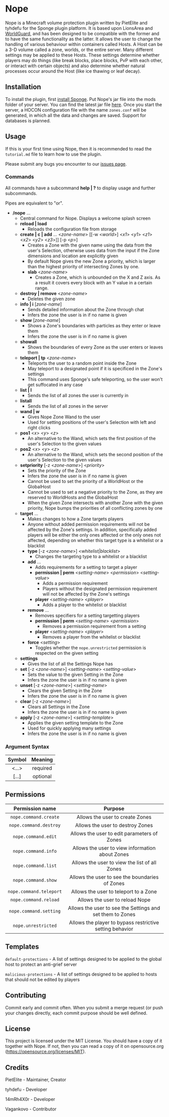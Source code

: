 # Nope

Nope is a Minecraft volume protection plugin written by PietElite and tyhdefu for the Sponge plugin platform. It is
based upon LionsArea and [WorldGuard](https://github.com/EngineHub/WorldGuard), and has been designed to be compatible
with the former and to have the same functionality as the latter. It allows the user to change the handling of various
behaviour within containers called Hosts. A Host can be a 3-D volume called a zone, worlds, or the entire server. Many
different settings may be applied to these Hosts. These settings determine whether players may do things (like break
blocks, place blocks, PvP with each other, or interact with certain objects) and also determine whether natural
processes occur around the Host (like ice thawing or leaf decay).

## Installation

To install the plugin, first [install Sponge](https://docs.spongepowered.org/stable/en/server/index.html). Put Nope's
jar file into the mods folder of your server. You can find the latest jar
file [here](https://gitlab.com/minecraftonline/nope/-/packages). Once you start the server, a HOCON configuration file
with the name `zones.conf` will be generated, in which all the data and changes are saved. Support for databases is
planned.

## Usage

If this is your first time using Nope, then it is recommended to read the `tutorial.md` file to learn how to use the
plugin.

Please submit any bugs you encounter to our [issues page](https://gitlab.com/minecraftonline/nope/-/issues).

### Commands

All commands have a subcommand **help | ?** to display usage and further subcommands.

Pipes are equivalent to "or".

- **/nope** ...
    - Central command for Nope. Displays a welcome splash screen
    - **reload | load**
        - Reloads the configuration file from storage
    - **create | c | add** ... <*zone-name*> [[-w <*world*>] <*x1*> <*y1*> <*z1*> <*x2*> <*y2*> <*z3*>]] [-p <*p*>]
        - Creates a Zone with the given name using the data from the user's Selection, otherwise uses data from the
          input if the Zone dimensions and location are explicitly given
        - By default Nope gives the new Zone a priority, which is larger than the highest priority of intersecting Zones
          by one.
        - **slab** <*zone-name*>
            - Creates a Zone, which is unbounded on the X and Z axis. As a result it covers every block with an Y value
              in a certain range.
    - **destroy | remove** <*zone-name*>
        - Deletes the given zone
    - **info | i** [*zone-name*]
        - Sends detailed information about the Zone through chat
        - Infers the zone the user is in if no name is given
    - **show** [*zone-name*]
        - Shows a Zone's boundaries with particles as they enter or leave them
        - Infers the zone the user is in if no name is given
    - **showall**
        - Shows the boundaries of every Zone as the user enters or leaves them
    - **teleport | tp** <*zone-name*>
        - Teleports the user to a random point inside the Zone
        - May teleport to a designated point if it is specificed in the Zone's settings
        - This command uses Sponge's safe teleporting, so the user won't get suffocated in any case
    - **list | l**
        - Sends the list of all zones the user is currently in
    - **listall**
        - Sends the list of all zones in the server
    - **wand | w**
        - Gives Nope Zone Wand to the user
        - Used for setting positions of the user's Selection with left and right clicks
    - **pos1** <*x*> <*y*> <*z*>
        - An alternative to the Wand, which sets the first position of the user's Selection to the given values
    - **pos2** <*x*> <*y*> <*z*>
        - An alternative to the Wand, which sets the second position of the user's Selection to the given values
    - **setpriority** [-z <*zone-name*>] <*priority*>
        - Sets the priority of the Zone
        - Infers the zone the user is in if no name is given
        - Cannot be used to set the priority of a WorldHost or the GlobalHost
        - Cannot be used to set a negative priority to the Zone, as they are reserved to WorldHosts and the GlobalHost
        - When the given Zone intersects with another Zone with the given priority, Nope bumps the priorities of all
          conflicting zones by one
    - **target** ...
        - Makes changes to how a Zone targets players
        - Anyone without added permission requirements will not be affected by the Zone's settings. In addition,
          specifically added players will be either the only ones affected or the only ones not affected, depending on
          whether this target type is a whitelist or a blacklist
        - **type** [-z <*zone-name*>] <*whitelist|blacklist*>
            - Changes the targeting type to a whitelist or a blacklist
        - **add** ...
            - Adds requirements for a setting to target a player
            - **permission | perm** <*setting-name*> <*permission*> <*setting-value*>
                - Adds a permission requirement
                - Players without the designated permission requirement will not be affected by the Zone's settings
            - **player** <*setting-name*> <*player*>
                - Adds a player to the whitelist or blacklist
        - **remove** ...
            - Removes specifiers for a setting targetting players
            - **permission | perm** <*setting-name*> <*permission*>
                - Removes a permission requirement from a setting
            - **player** <*setting-name*> <*player*>
                - Removes a player from the whitelist or blacklist
        - **force** <*setting*>
            - Toggles whether the `nope.unrestricted` permission is respected on the given setting
    - **settings**
        - Gives the list of all the Settings Nope has
    - **set** [-z <*zone-name*>] <*setting-name*> <*setting-value*>
        - Sets the value to the given Setting in the Zone
        - Infers the zone the user is in if no name is given
    - **unset** [-z <*zone-name*>] <*setting-name*>
        - Clears the given Setting in the Zone
        - Infers the zone the user is in if no name is given
    - **clear** [-z <*zone-name*>]
        - Clears all Settings in the Zone
        - Infers the zone the user is in if no name is given
    - **apply** [-z <*zone-name*>] <*setting-template*>
        - Applies the given setting template to the Zone
        - Used for quickly applying many settings
        - Infers the zone the user is in if no name is given

### Argument Syntax

| Symbol | Meaning  |   
| :----: | :------: |
| <...>  | required |  
| [...]  | optional |

## Permissions

| Permission name | Purpose |
| :-------------: | :-----: |
| `nope.command.create` | Allows the user to create Zones |
| `nope.command.destroy` | Allows the user to destroy Zones |
| `nope.command.edit` | Allows the user to edit parameters of Zones |
| `nope.command.info` | Allows the user to view information about Zones |
| `nope.command.list` | Allows the user to view the list of all Zones |
| `nope.command.show` | Allows the user to see the boundaries of Zones |
| `nope.command.teleport` | Allows the user to teleport to a Zone |
| `nope.command.reload` | Allows the user to reload Nope |
| `nope.command.setting` | Allows the user to see the Settings and set them to Zones |
| `nope.unrestricted` | Allows the player to bypass restrictive setting behavior |

## Templates

`default-protections` - A list of settings designed to be applied to the global host to protect an anti-grief server

`malicious-protections` - A list of settings designed to be applied to hosts that should not be edited by players

## Contributing

Commit early and commit often. When you submit a merge request (or push your changes directly, each commit purpose
should be well defined.

## License

This project is licensed under the MIT License. You should have a copy of it together with Nope. If not, then you can
read a copy of it on opensource.org (https://opensource.org/licenses/MIT).

## Credits

PietElite - Maintainer, Creator

tyhdefu - Developer

14mRh4X0r - Developer

Vagankovo - Contributor


